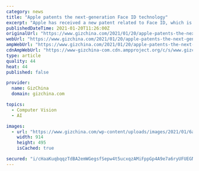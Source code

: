 ```yaml
---
category: news
title: "Apple patents the next-generation Face ID technology"
excerpt: "Apple has received a new patent related to Face ID, which is a biometric user authentication system. The patent details next-generation face recognition technology that"
publishedDateTime: 2021-01-20T11:26:00Z
originalUrl: "https://www.gizchina.com/2021/01/20/apple-patents-the-next-generation-face-id-technology/"
webUrl: "https://www.gizchina.com/2021/01/20/apple-patents-the-next-generation-face-id-technology/"
ampWebUrl: "https://www.gizchina.com/2021/01/20/apple-patents-the-next-generation-face-id-technology/amp/"
cdnAmpWebUrl: "https://www-gizchina-com.cdn.ampproject.org/c/s/www.gizchina.com/2021/01/20/apple-patents-the-next-generation-face-id-technology/amp/"
type: article
quality: 44
heat: 44
published: false

provider:
  name: GizChina
  domain: gizchina.com

topics:
  - Computer Vision
  - AI

images:
  - url: "https://www.gizchina.com/wp-content/uploads/images/2021/01/6a0120a5580826970c0263e9898541200b.jpg"
    width: 914
    height: 495
    isCached: true

secured: "i/cHaaKuqbqqzTdBA2emWGegsfSepw4t5ucxqzAMiFppGp4A9e7a6ryUFUEGNAJiz3M/5LyD3ADi/7aIz4DltovL+dshzwJ5GbxlDNx/AgViIPu51XSZnAz4Kk0H1QJS1pII5x82dF+VyJKW7khaqvopRIwENErGfFg8pigFJN10ckYHlg1eYgf6n/8K84zL/c7xdZw1/fhWMng3nOaeNnu9WRoY6VnqGBbqyFlUG/+NWsFL3Q4fz4Z+ZzeCA8bLxAmMdjFLNvUTEaLxyndvBC5q9n5hFqJzatJcsv99DbVULKsp8B1OF0VsdCb8qMT9rJvWY9DLksEJeXJD25hNXwP662p9CgcdcBpQD2GbXqs=;M4ufGtKdUUuMB8hF4Zrcsw=="
---
```


